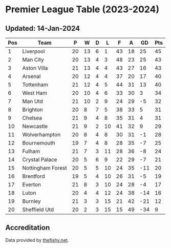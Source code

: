 # Premier League Table (2023-2024)
## Updated: 14-Jan-2024

| Pos | Team | P | W | D | L | F | A | GD | Pts |
| --- | --- | --- | --- | --- | --- | --- | --- | --- | --- |
| 1 | Liverpool | 20 | 13 | 6 | 1 | 43 | 18 | 25 | 45 |
| 2 | Man City | 20 | 13 | 4 | 3 | 48 | 23 | 25 | 43 |
| 3 | Aston Villa | 21 | 13 | 4 | 4 | 43 | 27 | 16 | 43 |
| 4 | Arsenal | 20 | 12 | 4 | 4 | 37 | 20 | 17 | 40 |
| 5 | Tottenham | 21 | 12 | 4 | 5 | 44 | 31 | 13 | 40 |
| 6 | West Ham | 20 | 10 | 4 | 6 | 33 | 30 | 3 | 34 |
| 7 | Man Utd | 21 | 10 | 2 | 9 | 24 | 29 | -5 | 32 |
| 8 | Brighton | 20 | 8 | 7 | 5 | 38 | 33 | 5 | 31 |
| 9 | Chelsea | 21 | 9 | 4 | 8 | 35 | 31 | 4 | 31 |
| 10 | Newcastle | 21 | 9 | 2 | 10 | 41 | 32 | 9 | 29 |
| 11 | Wolverhampton | 20 | 8 | 4 | 8 | 30 | 31 | -1 | 28 |
| 12 | Bournemouth | 19 | 7 | 4 | 8 | 28 | 35 | -7 | 25 |
| 13 | Fulham | 21 | 7 | 3 | 11 | 28 | 36 | -8 | 24 |
| 14 | Crystal Palace | 20 | 5 | 6 | 9 | 22 | 29 | -7 | 21 |
| 15 | Nottingham Forest | 20 | 5 | 5 | 10 | 24 | 35 | -11 | 20 |
| 16 | Brentford | 19 | 5 | 4 | 10 | 26 | 31 | -5 | 19 |
| 17 | Everton | 21 | 8 | 3 | 10 | 24 | 28 | -4 | 17 |
| 18 | Luton | 20 | 4 | 4 | 12 | 24 | 38 | -14 | 16 |
| 19 | Burnley | 21 | 3 | 3 | 15 | 21 | 42 | -21 | 12 |
| 20 | Sheffield Utd | 20 | 2 | 3 | 15 | 15 | 49 | -34 | 9 |

## Accreditation 

Data provided by [thefishy.net](https://www.thefishy.net/).